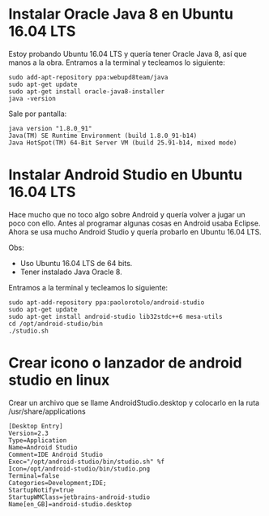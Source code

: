 # Instalar Oracle Java 8 en Ubuntu 16.04 LTS

Estoy probando Ubuntu 16.04 LTS y quería tener Oracle Java 8, así que manos a la obra. Entramos a la terminal y tecleamos lo siguiente:

    sudo add-apt-repository ppa:webupd8team/java
    sudo apt-get update
    sudo apt-get install oracle-java8-installer
    java -version

Sale por pantalla:

    java version "1.8.0_91"
    Java(TM) SE Runtime Environment (build 1.8.0_91-b14)
    Java HotSpot(TM) 64-Bit Server VM (build 25.91-b14, mixed mode)

# Instalar Android Studio en Ubuntu 16.04 LTS

Hace mucho que no toco algo sobre Android y quería volver a jugar un poco con ello. Antes al programar algunas cosas en Android usaba Eclipse. Ahora se usa mucho Android Studio y quería probarlo en Ubuntu 16.04 LTS.

Obs:

* Uso Ubuntu 16.04 LTS de 64 bits.
* Tener instalado Java Oracle 8.

Entramos a la terminal y tecleamos lo siguiente:

    sudo apt-add-repository ppa:paolorotolo/android-studio
    sudo apt-get update
    sudo apt-get install android-studio lib32stdc++6 mesa-utils
    cd /opt/android-studio/bin
    ./studio.sh


# Crear icono o lanzador de android studio en linux

Crear un archivo que se llame AndroidStudio.desktop y colocarlo en la ruta /usr/share/applications

    [Desktop Entry]
    Version=2.3
    Type=Application
    Name=Android Studio
    Comment=IDE Android Studio
    Exec="/opt/android-studio/bin/studio.sh" %f
    Icon=/opt/android-studio/bin/studio.png
    Terminal=false
    Categories=Development;IDE;
    StartupNotify=true
    StartupWMClass=jetbrains-android-studio
    Name[en_GB]=android-studio.desktop